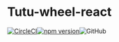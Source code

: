 # Tutu-wheel-react

[![CircleCI](https://circleci.com/gh/weite122/Tutu-wheel-react.svg?style=svg)](https://circleci.com/gh/weite122/Tutu-wheel-react)[![npm version](https://badge.fury.io/js/tutu-wheel-react.svg)](https://badge.fury.io/js/tutu-wheel-react)![GitHub](https://img.shields.io/github/license/weite122/Tutu-wheel-react)